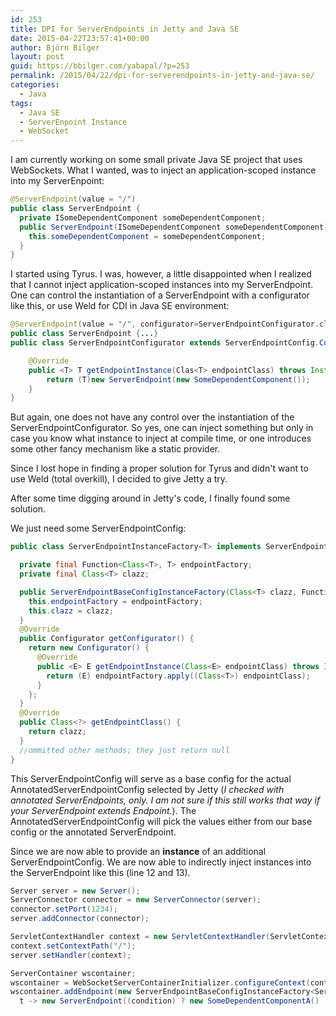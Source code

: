 ```yaml
---
id: 253
title: DPI for ServerEndpoints in Jetty and Java SE
date: 2015-04-22T23:57:41+00:00
author: Björn Bilger
layout: post
guid: https://bbilger.com/yabapal/?p=253
permalink: /2015/04/22/dpi-for-serverendpoints-in-jetty-and-java-se/
categories:
  - Java
tags:
  - Java SE
  - ServerEnpoint Instance
  - WebSocket
---
```

I am currently working on some small private Java SE project that uses WebSockets. What I wanted, was to inject an application-scoped instance into my ServerEnpoint:

``` java
@ServerEndpoint(value = "/")
public class ServerEndpoint {
  private ISomeDependentComponent someDependentComponent;
  public ServerEndpoint(ISomeDependentComponent someDependentComponent) {
    this.someDependentComponent = someDependentComponent;
  }
}
```

I started using Tyrus. I was, however, a little disappointed when I realized that I cannot inject application-scoped instances into my ServerEndpoint. One can control the instantiation of a ServerEndpoint with a configurator like this, or use Weld for CDI in Java SE environment:

<!--more-->

``` java
@ServerEndpoint(value = "/", configurator=ServerEndpointConfigurator.class)
public class ServerEndpoint {...}
public class ServerEndpointConfigurator extends ServerEndpointConfig.Configurator {

    @Override
    public <T> T getEndpointInstance(Clas<T> endpointClass) throws InstantiationException {
        return (T)new ServerEndpoint(new SomeDependentComponent());
    }
}
```

But again, one does not have any control over the instantiation of the ServerEndpointConfigurator. So yes, one can inject something but only in case you know what instance to inject at compile time, or one introduces some other fancy mechanism like a static provider.

Since I lost hope in finding a proper solution for Tyrus and didn't want to use Weld (total overkill), I decided to give Jetty a try.

After some time digging around in Jetty's code, I finally found some solution.

We just need some ServerEndpointConfig:

``` java
public class ServerEndpointInstanceFactory<T> implements ServerEndpointConfig {

  private final Function<Class<T>, T> endpointFactory;
  private final Class<T> clazz;

  public ServerEndpointBaseConfigInstanceFactory(Class<T> clazz, Function<Class<T>, T> endpointFactory) {
    this.endpointFactory = endpointFactory;
    this.clazz = clazz;
  }
  @Override
  public Configurator getConfigurator() {
    return new Configurator() {
      @Override
      public <E> E getEndpointInstance(Class<E> endpointClass) throws InstantiationException {
        return (E) endpointFactory.apply((Class<T>) endpointClass);
      }
    };
  }
  @Override
  public Class<?> getEndpointClass() {
    return clazz;
  }
  //ommitted other methods; they just return null
}
```

This ServerEndpointConfig will serve as a base config for the actual AnnotatedServerEndpointConfig selected by Jetty (_I checked with annotated ServerEndpoints, only. I am not sure if this still works that way if your ServerEndpoint extends Endpoint._). The AnnotatedServerEndpointConfig will pick the values either from our base config or the annotated ServerEndpoint.

Since we are now able to provide an **instance** of an additional ServerEndpointConfig. We are now able to indirectly inject instances into the ServerEndpoint like this (line 12 and 13).

``` java
Server server = new Server();
ServerConnector connector = new ServerConnector(server);
connector.setPort(1234);
server.addConnector(connector);

ServletContextHandler context = new ServletContextHandler(ServletContextHandler.SESSIONS);
context.setContextPath("/");
server.setHandler(context);

ServerContainer wscontainer;
wscontainer = WebSocketServerContainerInitializer.configureContext(context);
wscontainer.addEndpoint(new ServerEndpointBaseConfigInstanceFactory<ServerEndpoint>(ServerEndpoint.class,
  t -> new ServerEndpoint((condition) ? new SomeDependentComponentA() : new SomeDependentComponentB())));
```
